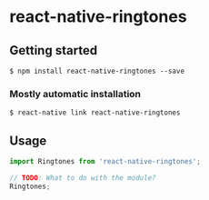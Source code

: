 # react-native-ringtones

## Getting started

`$ npm install react-native-ringtones --save`

### Mostly automatic installation

`$ react-native link react-native-ringtones`

## Usage
```javascript
import Ringtones from 'react-native-ringtones';

// TODO: What to do with the module?
Ringtones;
```
